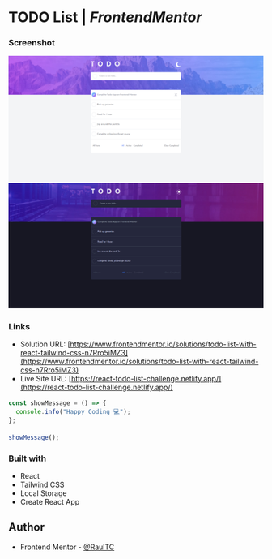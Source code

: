 # TODO List | _FrontendMentor_

### Screenshot

![](./src/assets/todo_screen.png)
![](./src/assets/todo_screen_dark.png)

### Links

- Solution URL: [https://www.frontendmentor.io/solutions/todo-list-with-react-tailwind-css-n7Rro5iMZ3](https://www.frontendmentor.io/solutions/todo-list-with-react-tailwind-css-n7Rro5iMZ3)
- Live Site URL: [https://react-todo-list-challenge.netlify.app/](https://react-todo-list-challenge.netlify.app/)

```js
const showMessage = () => {
  console.info("Happy Coding 💻");
};

showMessage();
```

### Built with

- React
- Tailwind CSS
- Local Storage
- Create React App

## Author

- Frontend Mentor - [@RaulTC](https://www.frontendmentor.io/profile/Raul-TC)
